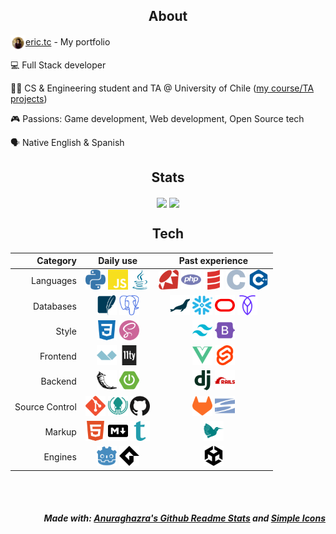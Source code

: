 <h2 align="center">About</h2>

<img align="center" width=24 src="./icons/personal.png" /><a href="http://eric.tc">eric.tc</a> - My portfolio

💻 Full Stack developer

👨‍🎓 CS & Engineering student and TA @ University of Chile (<a href="https://github.com/Nyveon/Nyveon/blob/main/University.md">my course/TA projects</a>)

🎮 Passions: Game development, Web development, Open Source tech

🗣 Native English & Spanish

<!-- ---------------------------------------------------------------------------- -->

<h2 align="center">Stats</h2>

<p align="center">
<picture height=200 align="center">
  <source
    height=200 align="center"
    srcset="https://github-readme-stats.vercel.app/api?username=Nyveon&hide_rank=true&show_icons=true&hide_border=true&count_private=true&theme=catppuccin_mocha"
    media="(prefers-color-scheme: dark)"
  />
  <source
    height=200 align="center"
    srcset="https://github-readme-stats.vercel.app/api?username=Nyveon&hide_rank=true&show_icons=true&hide_border=true&count_private=true&theme=catppuccin_latte"
    media="(prefers-color-scheme: light), (prefers-color-scheme: no-preference)"
  />
  <img height=200 align="center" src="https://github-readme-stats.vercel.app/api?username=Nyveon&hide_rank=true&show_icons=true&hide_border=true&count_private=true&theme=catppuccin_mocha" />
</picture>

<picture height=200 align="center">
  <source
    height=200 align="center"
    srcset="https://github-readme-stats.vercel.app/api/top-langs/?username=Nyveon&layout=compact&hide_border=true&count_private=true&langs_count=10&theme=catppuccin_mocha"
    media="(prefers-color-scheme: dark)"
  />
  <source
    height=200 align="center"
    srcset="https://github-readme-stats.vercel.app/api/top-langs/?username=Nyveon&layout=compact&hide_border=true&count_private=true&langs_count=10&theme=catppuccin_latte"
    media="(prefers-color-scheme: light), (prefers-color-scheme: no-preference)"
  />
  <img height=200 align="center" src="https://github-readme-stats.vercel.app/api/top-langs/?username=Nyveon&layout=compact&hide_border=true&count_private=true&langs_count=10&theme=catppuccin_mocha" />
</picture>
</p>

<!-- ---------------------------------------------------------------------------- -->

<h2 align="center">Tech</h2>

<div align="center">

<!-- start:tech -->
| Category | Daily use | Past experience |
| -------: | :-------: | :-------------: |
| Languages | <img alt="Python" height=32 src="./icons/python.svg" /> <img alt="JavaScript" height=32 src="./icons/javascript.svg" /> <img alt="Java" height=32 src="./icons/java.svg" /> | <img alt="Ruby" height=32 src="./icons/ruby.svg" /> <img alt="PHP" height=32 src="./icons/php.svg" /> <img alt="Scala" height=32 src="./icons/scala.svg" /> <img alt="C" height=32 src="./icons/c.svg" /> <img alt="C++" height=32 src="./icons/cplusplus.svg" /> |
| Databases | <img alt="SQLite" height=32 src="./icons/sqlite.svg" /> <img alt="PostgreSQL" height=32 src="./icons/postgresql.svg" /> | <img alt="MariaDB" height=32 src="./icons/mariadb.svg" /> <img alt="Snowflake" height=32 src="./icons/snowflake.svg" /> <img alt="Oracle" height=32 src="./icons/oracle.svg" /> <img alt="Cockroach" height=32 src="./icons/cockroach.svg" /> |
| Style | <img alt="CSS3" height=32 src="./icons/css3.svg" /> <img alt="Sass" height=32 src="./icons/sass.svg" /> | <img alt="Tailwind CSS" height=32 src="./icons/tailwindcss.svg" /> <img alt="Bootstrap" height=32 src="./icons/bootstrap.svg" /> |
| Frontend | <img alt="Alpine.js" height=32 src="./icons/alpinedotjs.svg" /> <img alt="Eleventy" height=32 src="./icons/eleventy.svg" /> | <img alt="Vue.js" height=32 src="./icons/vuedotjs.svg" /> <img alt="Svelte" height=32 src="./icons/svelte.svg" /> |
| Backend | <img alt="Flask" height=32 src="./icons/flask.svg" /> <img alt="Spring Boot" height=32 src="./icons/springboot.svg" /> | <img alt="Django" height=32 src="./icons/django.svg" /> <img alt="Ruby on Rails" height=32 src="./icons/rubyonrails.svg" /> |
| Source Control | <img alt="Git" height=32 src="./icons/git.svg" /> <img alt="GitKraken" height=32 src="./icons/gitkraken.svg" /> <img alt="GitHub" height=32 src="./icons/github.svg" /> | <img alt="GitLab" height=32 src="./icons/gitlab.svg" /> <img alt="Subversion" height=32 src="./icons/subversion.svg" /> |
| Markup | <img alt="HTML5" height=32 src="./icons/html5.svg" /> <img alt="Markdown" height=32 src="./icons/markdown.svg" /> <img alt="Typst" height=32 src="./icons/typst.svg" /> | <img alt="LaTeX" height=32 src="./icons/latex.svg" /> |
| Engines | <img alt="Godot" height=32 src="./icons/godot.svg" /> <img alt="Gamemaker" height=32 src="./icons/gamemaker.svg" /> | <img alt="Unity" height=32 src="./icons/unity.svg" /> |

<!-- end:tech -->
</div>

<br/>
<br/>

<!-- ---------------------------------------------------------------------------- -->

<h5 align="right">
Made with: <a href="https://github.com/anuraghazra/github-readme-stats">Anuraghazra's Github Readme Stats</a> and <a href="https://github.com/simple-icons/simple-icons">Simple Icons</a>
</h5>

<!-- ---------------------------------------------------------------------------- -->

